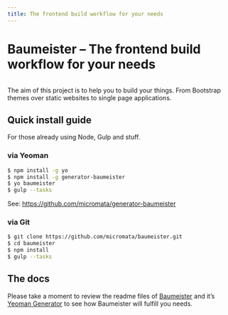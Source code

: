```yaml
---
title: The frontend build workflow for your needs
---
```


<div class="text-center">
	<h1>Baumeister – The frontend build workflow for your needs</h1>
</div>

<p class="text-center logo-wrapper">
	<img alt="" class="logo" src="https://cdn.rawgit.com/micromata/baumeister-media/49bb43d/dist/Baumeister-Logo-Default.svg">
</p>

<p class="lead">The aim of this project is to help you to build your things. From Bootstrap themes over static websites to single page applications.</p>

## Quick install guide

For those already using Node, Gulp and stuff.

### via Yeoman

```bash
$ npm install -g yo
$ npm install -g generator-baumeister
$ yo baumeister
$ gulp --tasks
```

See: <https://github.com/micromata/generator-baumeister>

### via Git

```bash
$ git clone https://github.com/micromata/baumeister.git
$ cd baumeister
$ npm install
$ gulp --tasks
```

## The docs

Please take a moment to review the readme files of [Baumeister](https://github.com/micromata/baumeister#readme) and it’s [Yeoman Generator](https://github.com/micromata/generator-baumeister#readme) to see how Baumeister will fulfill you needs.
